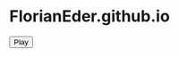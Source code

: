 # FlorianEder.github.io
<div>
    <button name="button" onclick="http://www.florianeder.github.io">Play</button>
</div>
